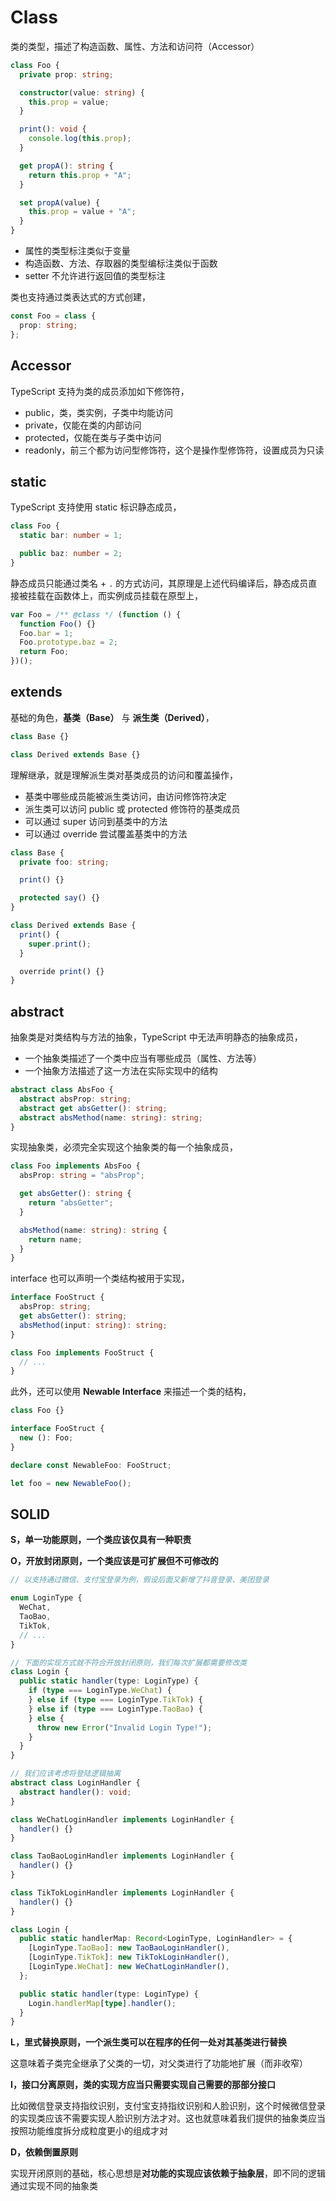 # Class

类的类型，描述了构造函数、属性、方法和访问符（Accessor）

```ts
class Foo {
  private prop: string;

  constructor(value: string) {
    this.prop = value;
  }

  print(): void {
    console.log(this.prop);
  }

  get propA(): string {
    return this.prop + "A";
  }

  set propA(value) {
    this.prop = value + "A";
  }
}
```

- 属性的类型标注类似于变量
- 构造函数、方法、存取器的类型编标注类似于函数
- setter 不允许进行返回值的类型标注

类也支持通过类表达式的方式创建，

```ts
const Foo = class {
  prop: string;
};
```

## Accessor

TypeScript 支持为类的成员添加如下修饰符，

- public，类，类实例，子类中均能访问
- private，仅能在类的内部访问
- protected，仅能在类与子类中访问
- readonly，前三个都为访问型修饰符，这个是操作型修饰符，设置成员为只读

## static

TypeScript 支持使用 static 标识静态成员，

```ts
class Foo {
  static bar: number = 1;

  public baz: number = 2;
}
```

静态成员只能通过类名 + `.` 的方式访问，其原理是上述代码编译后，静态成员直接被挂载在函数体上，而实例成员挂载在原型上，

```js
var Foo = /** @class */ (function () {
  function Foo() {}
  Foo.bar = 1;
  Foo.prototype.baz = 2;
  return Foo;
})();
```

## extends

基础的角色，**基类（Base）** 与 **派生类（Derived）**，

```ts
class Base {}

class Derived extends Base {}
```

理解继承，就是理解派生类对基类成员的访问和覆盖操作，

- 基类中哪些成员能被派生类访问，由访问修饰符决定
- 派生类可以访问 public 或 protected 修饰符的基类成员
- 可以通过 super 访问到基类中的方法
- 可以通过 override 尝试覆盖基类中的方法

```ts
class Base {
  private foo: string;

  print() {}

  protected say() {}
}

class Derived extends Base {
  print() {
    super.print();
  }

  override print() {}
}
```

## abstract

抽象类是对类结构与方法的抽象，TypeScript 中无法声明静态的抽象成员，

- 一个抽象类描述了一个类中应当有哪些成员（属性、方法等）
- 一个抽象方法描述了这一方法在实际实现中的结构

```ts
abstract class AbsFoo {
  abstract absProp: string;
  abstract get absGetter(): string;
  abstract absMethod(name: string): string;
}
```

实现抽象类，必须完全实现这个抽象类的每一个抽象成员，

```ts
class Foo implements AbsFoo {
  absProp: string = "absProp";

  get absGetter(): string {
    return "absGetter";
  }

  absMethod(name: string): string {
    return name;
  }
}
```

interface 也可以声明一个类结构被用于实现，

```ts
interface FooStruct {
  absProp: string;
  get absGetter(): string;
  absMethod(input: string): string;
}

class Foo implements FooStruct {
  // ...
}
```

此外，还可以使用 **Newable Interface** 来描述一个类的结构，

```ts
class Foo {}

interface FooStruct {
  new (): Foo;
}

declare const NewableFoo: FooStruct;

let foo = new NewableFoo();
```

## SOLID

**S，单一功能原则，一个类应该仅具有一种职责**

**O，开放封闭原则，一个类应该是可扩展但不可修改的**

```ts
// 以支持通过微信、支付宝登录为例，假设后面又新增了抖音登录、美团登录

enum LoginType {
  WeChat,
  TaoBao,
  TikTok,
  // ...
}

// 下面的实现方式就不符合开放封闭原则，我们每次扩展都需要修改类
class Login {
  public static handler(type: LoginType) {
    if (type === LoginType.WeChat) {
    } else if (type === LoginType.TikTok) {
    } else if (type === LoginType.TaoBao) {
    } else {
      throw new Error("Invalid Login Type!");
    }
  }
}

// 我们应该考虑将登陆逻辑抽离
abstract class LoginHandler {
  abstract handler(): void;
}

class WeChatLoginHandler implements LoginHandler {
  handler() {}
}

class TaoBaoLoginHandler implements LoginHandler {
  handler() {}
}

class TikTokLoginHandler implements LoginHandler {
  handler() {}
}

class Login {
  public static handlerMap: Record<LoginType, LoginHandler> = {
    [LoginType.TaoBao]: new TaoBaoLoginHandler(),
    [LoginType.TikTok]: new TikTokLoginHandler(),
    [LoginType.WeChat]: new WeChatLoginHandler(),
  };

  public static handler(type: LoginType) {
    Login.handlerMap[type].handler();
  }
}
```

**L，里式替换原则，一个派生类可以在程序的任何一处对其基类进行替换**

这意味着子类完全继承了父类的一切，对父类进行了功能地扩展（而非收窄）

**I，接口分离原则，类的实现方应当只需要实现自己需要的那部分接口**

比如微信登录支持指纹识别，支付宝支持指纹识别和人脸识别，这个时候微信登录的实现类应该不需要实现人脸识别方法才对。这也就意味着我们提供的抽象类应当按照功能维度拆分成粒度更小的组成才对

**D，依赖倒置原则**

实现开闭原则的基础，核心思想是**对功能的实现应该依赖于抽象层**，即不同的逻辑通过实现不同的抽象类
